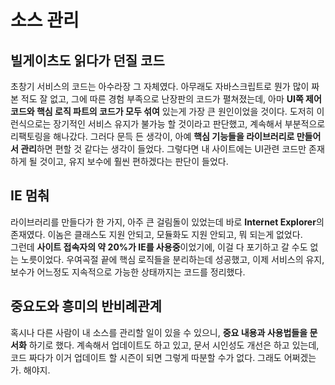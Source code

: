 # 소스 관리
## 빌게이츠도 읽다가 던질 코드
초창기 서비스의 코드는 아수라장 그 자체였다.
아무래도 자바스크립트로 뭔가 많이 짜본 적도 잘 없고, 그에 따른 경험 부족으로 난장판의 코드가 펼쳐졌는데,
아마 <strong>UI쪽 제어 코드와 핵심 로직 파트의 코드가 모두 섞여</strong> 있는게 가장 큰 원인이었을 것이다.
도저히 이런식으로는 장기적인 서비스 유지가 불가능 할 것이라고 판단했고, 계속해서 부분적으로 리팩토링을 해나갔다.
그러다 문득 든 생각이, 아예 <strong>핵심 기능들을 라이브러리로 만들어서 관리</strong>하면
편할 것 같다는 생각이 들었다. 그렇다면 내 사이트에는 UI관련 코드만 존재하게 될 것이고, 유지 보수에 훨씬 편하겠다는 판단이 들었다.

## IE 멈춰
라이브러리를 만들다가 한 가지, 아주 큰 걸림돌이 있었는데 바로 <strong>Internet Explorer</strong>의 존재였다.
이놈은 클래스도 지원 안되고, 모듈화도 지원 안되고, 뭐 되는게 없었다.<br>
그런데 <strong>사이트 접속자의 약 20%가 IE를 사용중</strong>이었기에, 이걸 다 포기하고 갈 수도 없는 노릇이었다.
우여곡절 끝에 핵심 로직들을 분리하는데 성공했고, 이제 서비스의 유지,보수가 어느정도 지속적으로 가능한 상태까지는 코드를 정리했다.

## 중요도와 흥미의 반비례관계
혹시나 다른 사람이 내 소스를 관리할 일이 있을 수 있으니, <strong>중요 내용과 사용법들을 문서화</strong> 하기로 했다.
계속해서 업데이트도 하고 있고, 문서 시인성도 개선은 하고 있는데, 코드 짜다가 이거 업데이트 할 시즌이 되면 그렇게 따분할 수가 없다.
그래도 어쩌겠는가. 해야지.

